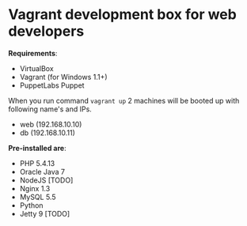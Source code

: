 Vagrant development box for web developers
==========================================

**Requirements**:
* VirtualBox 
* Vagrant (for Windows 1.1+)
* PuppetLabs Puppet

When you run command `vagrant up` 2 machines will be booted up with following name's and IPs.
* web (192.168.10.10)
* db (192.168.10.11)

**Pre-installed are**:
* PHP 5.4.13
* Oracle Java 7 
* NodeJS [TODO]
* Nginx 1.3
* MySQL 5.5
* Python
* Jetty 9 [TODO]
